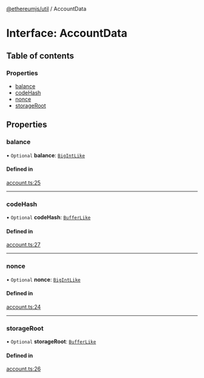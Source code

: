 [@ethereumjs/util](../README.md) / AccountData

# Interface: AccountData

## Table of contents

### Properties

- [balance](AccountData.md#balance)
- [codeHash](AccountData.md#codehash)
- [nonce](AccountData.md#nonce)
- [storageRoot](AccountData.md#storageroot)

## Properties

### balance

• `Optional` **balance**: [`BigIntLike`](../README.md#bigintlike)

#### Defined in

[account.ts:25](https://github.com/ethereumjs/ethereumjs-monorepo/blob/master/packages/util/src/account.ts#L25)

___

### codeHash

• `Optional` **codeHash**: [`BufferLike`](../README.md#bufferlike)

#### Defined in

[account.ts:27](https://github.com/ethereumjs/ethereumjs-monorepo/blob/master/packages/util/src/account.ts#L27)

___

### nonce

• `Optional` **nonce**: [`BigIntLike`](../README.md#bigintlike)

#### Defined in

[account.ts:24](https://github.com/ethereumjs/ethereumjs-monorepo/blob/master/packages/util/src/account.ts#L24)

___

### storageRoot

• `Optional` **storageRoot**: [`BufferLike`](../README.md#bufferlike)

#### Defined in

[account.ts:26](https://github.com/ethereumjs/ethereumjs-monorepo/blob/master/packages/util/src/account.ts#L26)
